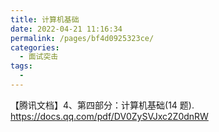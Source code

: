 ```yaml
---
title: 计算机基础
date: 2022-04-21 11:16:34
permalink: /pages/bf4d0925323ce/
categories:
  - 面试突击
tags:
  -
---
```


【腾讯文档】4、第四部分：计算机基础(14 题).
<https://docs.qq.com/pdf/DV0ZySVJxc2Z0dnRW>

<!-- more -->
